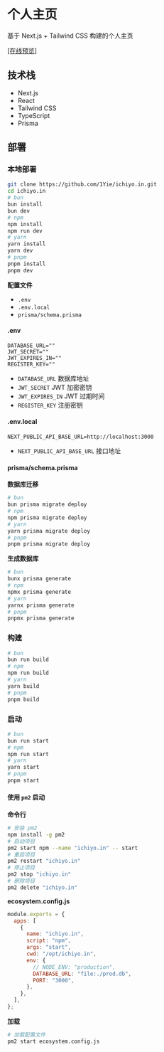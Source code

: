 # 个人主页

基于 Next.js + Tailwind CSS 构建的个人主页

[[在线预览]](https://ichiyo.in)

## 技术栈

- Next.js
- React
- Tailwind CSS
- TypeScript
- Prisma

## 部署

### 本地部署

```bash
git clone https://github.com/1Yie/ichiyo.in.git
cd ichiyo.in
# bun
bun install
bun dev
# npm
npm install
npm run dev
# yarn
yarn install
yarn dev
# pnpm
pnpm install
pnpm dev
```

**配置文件**

- `.env`
- `.env.local`
- `prisma/schema.prisma`

#### **.env**

```env
DATABASE_URL=""
JWT_SECRET=""
JWT_EXPIRES_IN=""
REGISTER_KEY=""
```

- `DATABASE_URL` 数据库地址
- `JWT_SECRET` JWT 加密密钥
- `JWT_EXPIRES_IN` JWT 过期时间
- `REGISTER_KEY` 注册密钥

#### **.env.local**

```env
NEXT_PUBLIC_API_BASE_URL=http://localhost:3000
```

- `NEXT_PUBLIC_API_BASE_URL` 接口地址

#### **prisma/schema.prisma**

**数据库迁移**

```bash
# bun
bun prisma migrate deploy
# npm
npm prisma migrate deploy
# yarn
yarn prisma migrate deploy
# pnpm
pnpm prisma migrate deploy
```

**生成数据库**

```bash
# bun
bunx prisma generate
# npm
npmx prisma generate
# yarn
yarnx prisma generate
# pnpm
pnpmx prisma generate
```

### 构建

```bash
# bun
bun run build
# npm
npm run build
# yarn
yarn build
# pnpm
pnpm build
```

### 启动

```bash
# bun
bun run start
# npm
npm run start
# yarn
yarn start
# pnpm
pnpm start
```

#### 使用 `pm2` 启动

**命令行**

```bash
# 安装 pm2
npm install -g pm2
# 启动项目
pm2 start npm --name "ichiyo.in" -- start
# 重启项目
pm2 restart "ichiyo.in"
# 停止项目
pm2 stop "ichiyo.in"
# 删除项目
pm2 delete "ichiyo.in"
```

**ecosystem.config.js**

```js
module.exports = {
  apps: [
    {
      name: "ichiyo.in",
      script: "npm",
      args: "start",
      cwd: "/opt/ichiyo.in",
      env: {
        // NODE_ENV: "production",
        DATABASE_URL: "file:./prod.db",
        PORT: "3000",
      },
    },
  ],
};
```

**加载**

```bash
# 加载配置文件
pm2 start ecosystem.config.js
```
